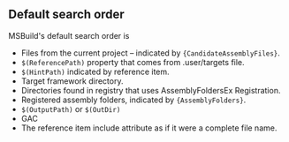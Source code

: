 ## Default search order

MSBuild's default search order is

- Files from the current project – indicated by `{CandidateAssemblyFiles}`.
- `$(ReferencePath)` property that comes from .user/targets file.
- `$(HintPath)` indicated by reference item.
- Target framework directory.
- Directories found in registry that uses AssemblyFoldersEx Registration.
- Registered assembly folders, indicated by `{AssemblyFolders}`.
- `$(OutputPath)` or `$(OutDir)`
- GAC
- The reference item include attribute as if it were a complete file name.
